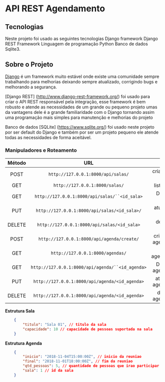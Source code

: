 
# API REST Agendamento

## Tecnologias
Neste projeto foi usado as seguintes tecnologias
Django framework
Django REST Framework
Linguagem de programação Python
Banco de dados Sqlite3.

## Sobre o Projeto
[Django](https://www.djangoproject.com/) é um framework muito estável onde existe uma comunidade sempre trabalhando para melhorias
deixando sempre atualizado, corrigindo bugs e melhorando a segurança.

[Django REST] (http://www.django-rest-framework.org/) foi usado para criar o API REST responsável pela integração, esse framework é bem robusto e atende as necessidades de um grande ou pequeno projeto umas da vantagens dele é a grande familiaridade com o Django tornando assim uma programação mais simples para manutenção e melhorias do projeto

Banco de dados [SQLite] (https://www.sqlite.org/) foi usado neste projeto por ser default do Django e também  por ser um projeto pequeno ele atende todas as necessidades de forma aceitável.

### Manipuladores e Roteamento
**Método**|**URL**|**Ação**
:--:|:--:|:--:
POST|`http://127.0.0.1:8000/api/salas/`|cria uma nova sala
GET|`http://127.0.0.1:8000/salas/`|lista as salas
GET|`http://127.0.0.1:8000/api/salas/``<id_sala>`|Detalhe da sala
PUT|`http://127.0.0.1:8000/api/salas/<id_sala>/`|atualiza uma sala
DELETE|`http://127.0.0.1:8000/api/salas/<id_sala>`|deleta uma sala
POST|`http://127.0.0.1:8000/api/agenda/create/`|cria um novo agendamento
GET|`http://127.0.0.1:8000/agendas/`|lista os agendamentos
GET|`http://127.0.0.1:8000/api/agenda/``<id_agenda>`|Detalhe do agendamento
PUT|`http://127.0.0.1:8000/api/agenda/<id_agenda>`|atualiza um agendamento
DELETE|`http://127.0.0.1:8000/api/agenda/<id_agenda>`|deleta um agendamento

**Estrutura Sala**

```json
    {
        "titulo": "Sala 01", // titulo da sala
        "capacidade": 10 // capacidade de pessoas suportada na sala
    }
```

**Estrutura Agenda**

```json
    { 
        "inicio": "2018-11-04T15:00:00Z", // inicio da reuniao
        "final": "2018-11-01T18:00:00Z", // fim da reuniao
        "qtd_pessoas": 5, // quantidade de pessoas que irao participar da reunião
        "sala": 1 // id da sala 
    }
```